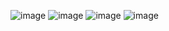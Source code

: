 ![image](https://github.com/user-attachments/assets/275c51f9-dd9f-478b-b9a2-3d5716222669)
![image](https://github.com/user-attachments/assets/4dc48de7-99dc-4068-99b4-dbf14bb060de)
![image](https://github.com/user-attachments/assets/fa7bca87-4203-4f0a-a315-9bbc770a56f6)
![image](https://github.com/user-attachments/assets/3c91217a-0d87-4b4e-adee-0efd8ebd52f4)
